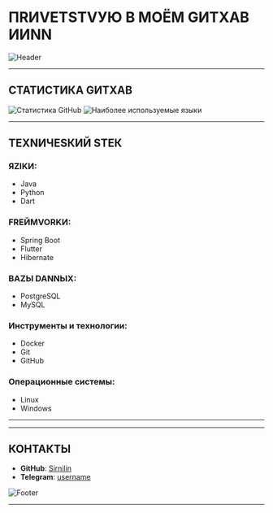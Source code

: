 # ПRИVЕТSТVУЮ В МОЁМ GИTXAB ИИNN

![Header](https://imgur.com/47gF9z5) <!-- Замените на URL вашего изображения -->

---

## СТАТИСТИКА GИTXAB
![Статистика GitHub](https://github-readme-stats.vercel.app/api?username=Sirnilin&show_icons=true&theme=dark&title_color=FF0000&text_color=FFFFFF&icon_color=FF0000&bg_color=000000)
![Наиболее используемые языки](https://github-readme-stats.vercel.app/api/top-langs/?username=Sirnilin&layout=compact&theme=dark&title_color=FF0000&text_color=FFFFFF&bg_color=000000)

---

## ТЕХNИЧЕSКИЙ SТЕК

### ЯZIKИ:
- Java
- Python
- Dart

### FREЙМVORKИ:
- Spring Boot
- Flutter
- Hibernate

### BAZЫ DANNЫХ:
- PostgreSQL
- MySQL

### Инструменты и технологии:
- Docker
- Git
- GitHub

### Операционные системы:
- Linux
- Windows

---

---

## КОНТАКТЫ
- **GitHub**: [Sirnilin](https://github.com/Sirnilin)
- **Telegram**: [username](https://t.me/parlks)

![Footer](https://imgur.com/undefined) <!-- Замените на URL вашего изображения -->


---

